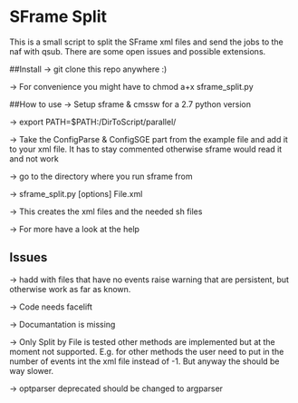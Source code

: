 # SFrame Split

This is a small script to split the SFrame xml files and send the jobs to the naf with qsub.
There are some open issues and possible extensions.

##Install
-> git clone this repo anywhere :)

-> For convenience you might have to chmod a+x sframe_split.py 

##How to use
-> Setup sframe & cmssw for a 2.7 python version 

-> export PATH=$PATH:/DirToScript/parallel/ 

-> Take the ConfigParse & ConfigSGE part from the example file and add it to your xml file. It has to stay commented otherwise sframe would read it and not work

-> go to the directory where you run sframe from 

-> sframe_split.py [options] File.xml

-> This creates the xml files and the needed sh files

-> For more have a look at the help


## Issues 
-> hadd with files that have no events raise warning that are persistent, but otherwise work as far as known.

-> Code needs facelift

-> Documantation is missing

-> Only Split by File is tested other methods are implemented but at the moment not supported. E.g. for other methods the user need to put in the number of events int the xml file instead of -1. But anyway the should be way slower.

-> optparser deprecated should be changed to argparser
